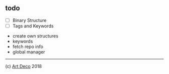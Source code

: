 
## todo

- [ ] Binary Structure
- [ ] Tags and Keywords
<!-- - [ ] Fix tests -->
<!-- - [ ] Star -->
* create own structures
* keywords
* fetch repo info
* global manager

---

(c) [Art Deco](https://artdeco.bz) 2018

[1]: https://github.com/settings/tokens
